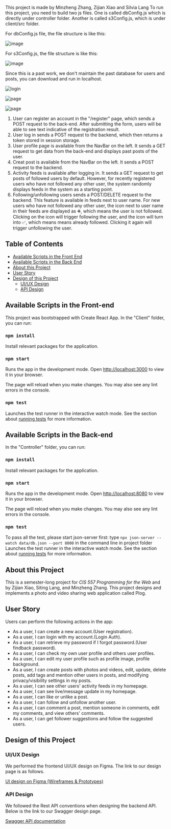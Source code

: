 This project is made by Minzheng Zhang, Zijian Xiao and Silvia Lang
To run this project, you need to build two js files. One is called dbConfig.js which is directly under controller folder.
Another is called s3Config.js, which is under client/src folder. 

For dbConfig.js file, the file structure is like this: 

![image](https://user-images.githubusercontent.com/90017890/205550593-b055ebdf-a98f-44c3-8c67-0b535d6afb12.png)

For s3Config.js, the file structure is like this:

![image](https://user-images.githubusercontent.com/90017890/205550664-8566224f-5e35-4a17-9a5a-bc086586fc4b.png)

Since this is a past work, we don't maintain the past database for users and posts, you can download and run in localhost. 

![login](https://user-images.githubusercontent.com/90017890/236117405-c953deb9-955e-477a-9f34-12612bea6bd5.jpg)

![page](https://user-images.githubusercontent.com/90017890/236117410-ee9bf92f-d06b-4740-adf9-24b734643825.jpg)

![page](https://user-images.githubusercontent.com/90017890/236117452-5bc400eb-97de-45b0-b414-6c26013ab987.jpg)


1. User can register an account in the "/register" page, which sends a POST request to the back-end. After submitting the form, users will be able to see text indicative of the registration result. 
2. User log in sends a POST request to the backend, which then returns a token stored in session storage. 
3. User profile page is available from the NavBar on the left. It sends a GET request to get data from the back-end and displays past posts of the user. 
4. Creat post is available from the NavBar on the left. It sends a POST request to the backend. 
5. Activity feeds is available after logging in. It sends a GET request to get posts of followed users by default. However, for recently registered users who have not followed any other user, the system randomly displays feeds in the system as a starting point. 
6. Following/unfollowing users sends a POST/DELETE request to the backend. This feature is available in feeds next to user name. For new users who have not followed any other user, the icon next to user name in their feeds are displayed as :heavy_plus_sign:, which means the user is not followed. Clicking on the icon will trigger following the user, and the icon will turn into :white_check_mark:, which means means already followed. Clicking it again will trigger unfollowing the user. 



 ## Table of Contents
- [Available Scripts in the Front End](#available-scripts-in-the-front-end)
- [Available Scripts in the Back End](#available-scripts-in-the-back-end)
- [About this Project](#about-this-project)
- [User Story](#user-story)
- [Design of this Project](#design-of-this-project)
  * [UI/UX Design](#ui/ux-design)
  * [API Design](#api-design)

## Available Scripts in the Front-end
This project was bootstrapped with Create React App. In the "Client" folder, you can run:

 ### `npm install`

Install relevant packages for the application.
 
### `npm start`

Runs the app in the development mode.
Open [http://localhost:3000](http://localhost:3000) to view it in your browser.

The page will reload when you make changes.
You may also see any lint errors in the console.

### `npm test`
Launches the test runner in the interactive watch mode.
See the section about [running tests](https://facebook.github.io/create-react-app/docs/running-tests) for more information.

## Available Scripts in the Back-end
In the "Controller" folder, you can run:

 ### `npm install`

Install relevant packages for the application.
 
### `npm start`

Runs the app in the development mode.
Open [http://localhost:8080](http://localhost:3000) to view it in your browser.

The page will reload when you make changes.
You may also see any lint errors in the console.

### `npm test`
To pass all the test, please start json-server first: type `npx json-server --watch data/db.json --port 8000` in the command line in project folder
Launches the test runner in the interactive watch mode.
See the section about [running tests](https://facebook.github.io/create-react-app/docs/running-tests) for more information.


## About this Project
This is a semester-long project for *CIS 557 Programming for the Web* and by Zijian Xiao, Siting Lang, and Minzheng Zhang.
This project designs and implements a photo and video sharing web application called Plog.  

## User Story
Users can perform the following actions in the app:
* As a user, I can create a new account.(User registration).
* As a user, I can login with my account.(Login Auth).
* As a user, I can retrieve my password if I forgot password.(User findback password).
* As a user, I can check my own user profile and others user profiles.
* As a user, I can edit my user profile such as profile image, profile background.
* As a user, I can create posts with photos and videos, edit, update, delete posts, add tags and mention other users in posts, and modifying privacy/visibility settings in my posts. 
* As a user, I can see other users' activity feeds in my homepage.
* As a user, I can see live/message update in my homepage.
* As a user, I can like or unlike a post.
* As a user, I can follow and unfollow another user.
* As a user, I can comment a post, mention someone in comments, edit my comments, and view others' comments.
* As a user, I can get follower suggestions and follow the suggested users.
 




## Design of this Project
### UI/UX Design
We performed the frontend UI/UX design on Figma. The link to our design page is as follows.

[UI design on Figma (Wireframes & Prototypes)](https://www.figma.com/file/f863xzetVuMT30SuBfBEQy/Profile?node-id=0%3A1)

### API Design
We followed the Rest API conventions when designing the backend API. Below is the link to our Swagger design page.

[Swagger API documentation](https://app.swaggerhub.com/apis/KEVIN4977_1/Plog_API/1.0.0#/tags)



